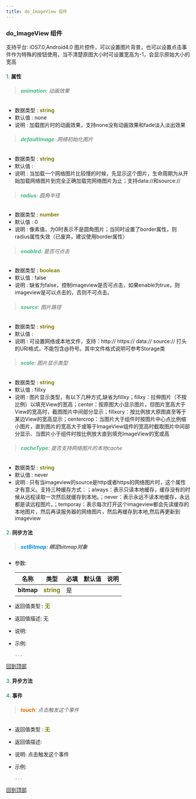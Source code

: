 ```yaml
---
title: do_ImageView 组件
---
```


### do_ImageView 组件

 支持平台: iOS7.0,Android4.0
 图片控件，可以设置图片背景，也可以设置点击事件作为特殊的按钮使用，当不清楚原图大小时可设置宽高为-1，会显示原始大小的宽高

#### <font color ='#40A977'>**1.**</font> 属性

>###### <font color ='#42b983'>**animation**</font>: 动画效果

- 数据类型 : <font color ='#808000'>**string**</font>
- 默认值 : none
- 说明 : 加载图片时的动画效果，支持none没有动画效果和fade淡入淡出效果

>###### <font color ='#42b983'>**defaultImage**</font>: 网络初始化图片

- 数据类型 : <font color ='#808000'>**string**</font>
- 默认值 : 
- 说明 : 当加载一个网络图片比较慢的时候，先显示这个图片，生命周期为从开始加载网络图片到完全正确加载完网络图片为止；支持data://和source://

>###### <font color ='#42b983'>**radius**</font>: 圆角半径

- 数据类型 : <font color ='#808000'>**number**</font>
- 默认值 : 0
- 说明 : 像素值，为0时表示不是圆角图片；当同时设置了border属性，则radius属性失效（已废弃，建议使用border属性）

>###### <font color ='#42b983'>**enabled**</font>: 是否可点击

- 数据类型 : <font color ='#808000'>**boolean**</font>
- 默认值 : false
- 说明 : 缺省为false，控制imageview是否可点击，如果enable为true，则imageview是可以点击的，否则不可点击。

>###### <font color ='#42b983'>**source**</font>: 图片路径

- 数据类型 : <font color ='#808000'>**string**</font>
- 默认值 : 
- 说明 : 可设置网络或本地文件，支持：http:// https:// data:// source:// 打头的URI格式，不能包含@符号。其中文件格式说明可参考Storage类

>###### <font color ='#42b983'>**scale**</font>: 图片显示类型

- 数据类型 : <font color ='#808000'>**string**</font>
- 默认值 : fillxy
- 说明 : 图片显示类型，有以下几种方式,缺省为fillxy；fillxy：拉伸图片（不按比例）以填充View的宽高；center：按原图大小显示图片，但图片宽高大于View的宽高时，截图图片中间部分显示；fillxory：按比例放大原图直至等于某边View的宽高显示；centercrop：当图片大于组件时按图片中心点比例缩小图片，直到图片的宽高大于或等于ImageView组件的宽高时截取图片中间部分显示、当图片小于组件时按比例放大直到填充ImageView的宽或高

>###### <font color ='#42b983'>**cacheType**</font>: 是否支持网络图片的本地cache

- 数据类型 : <font color ='#808000'>**string**</font>
- 默认值 : never
- 说明 : 只有当imageview的source是http或者https的网络图片时，这个属性才有意义。支持三种缓存方式：；always：表示只读本地缓存，缓存没有的时候从远程读取一次然后就缓存到本地。；never：表示永远不读本地缓存，永远都是读远程图片。；temporay：表示每次打开这个imageview都会先读缓存的本地图片，然后再读服务器的网络图片，然后再缓存到本地,然后再更新到imageview

#### <font color ='#40A977'>**2.**</font> 同步方法

>##### <font color ='#0092db'>**setBitmap**</font>: 绑定bitmap对象

- 参数:

  名称 | 类型 |必填|默认值|说明
  ---- |-------------  |--------------|--------|------
  **bitmap** |<font color ='#808000'>**string**</font> | 是 | |
- 返回值类型 : <font color ='#808000'>**无**</font>
- 返回值描述: 无
- 说明: 
- 示例:

  ```javascript
  ...

  ```

[回到顶部](#top)

#### <font color ='#40A977'>**3.**</font> 异步方法


#### <font color ='#40A977'>**4.**</font> 事件

>###### <font color ='#e96900'>**touch**</font>: 点击触发这个事件

- 返回值类型 : <font color ='#808000'>**无**</font>
- 返回值描述: 
- 说明: 点击触发这个事件
- 示例:

  ```javascript
  ...

  ```

[回到顶部](#top)


